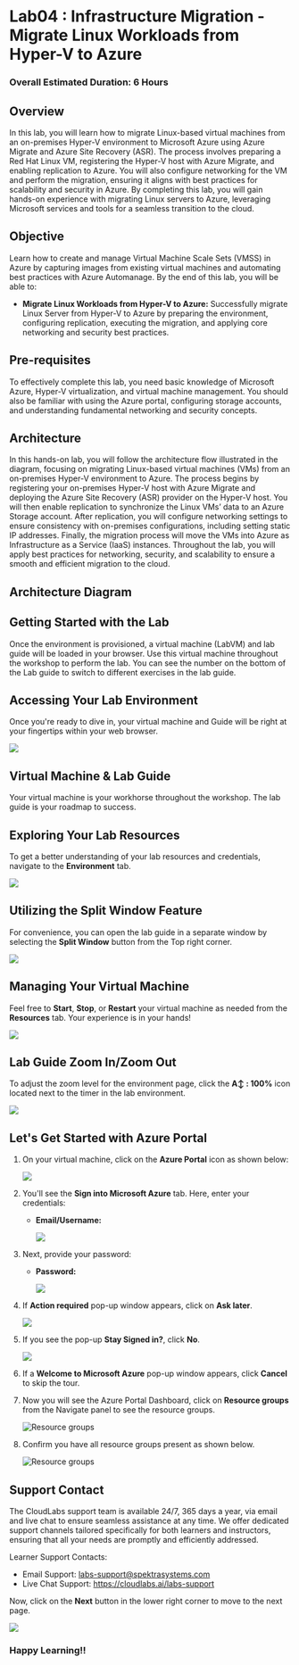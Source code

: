 # Lab04 : Infrastructure Migration - Migrate Linux Workloads from Hyper-V to Azure
 
### Overall Estimated Duration: 6 Hours

## Overview
In this lab, you will learn how to migrate Linux-based virtual machines from an on-premises Hyper-V environment to Microsoft Azure using Azure Migrate and Azure Site Recovery (ASR). The process involves preparing a Red Hat Linux VM, registering the Hyper-V host with Azure Migrate, and enabling replication to Azure. You will also configure networking for the VM and perform the migration, ensuring it aligns with best practices for scalability and security in Azure. By completing this lab, you will gain hands-on experience with migrating Linux servers to Azure, leveraging Microsoft services and tools for a seamless transition to the cloud.

## Objective
Learn how to create and manage Virtual Machine Scale Sets (VMSS) in Azure by capturing images from existing virtual machines and automating best practices with Azure Automanage. By the end of this lab, you will be able to:

- **Migrate Linux Workloads from Hyper-V to Azure:** Successfully migrate Linux Server from Hyper-V to Azure by preparing the environment, configuring replication, executing the migration, and applying core networking and security best practices.

## Pre-requisites
To effectively complete this lab, you need basic knowledge of Microsoft Azure, Hyper-V virtualization, and virtual machine management. You should also be familiar with using the Azure portal, configuring storage accounts, and understanding fundamental networking and security concepts.

## Architecture
In this hands-on lab, you will follow the architecture flow illustrated in the diagram, focusing on migrating Linux-based virtual machines (VMs) from an on-premises Hyper-V environment to Azure. The process begins by registering your on-premises Hyper-V host with Azure Migrate and deploying the Azure Site Recovery (ASR) provider on the Hyper-V host. You will then enable replication to synchronize the Linux VMs’ data to an Azure Storage account. After replication, you will configure networking settings to ensure consistency with on-premises configurations, including setting static IP addresses. Finally, the migration process will move the VMs into Azure as Infrastructure as a Service (IaaS) instances. Throughout the lab, you will apply best practices for networking, security, and scalability to ensure a smooth and efficient migration to the cloud.

## Architecture Diagram

## Getting Started with the Lab
Once the environment is provisioned, a virtual machine (LabVM) and lab guide will be loaded in your browser. Use this virtual machine throughout the workshop to perform the lab. You can see the number on the bottom of the Lab guide to switch to different exercises in the lab guide.

## Accessing Your Lab Environment
 
Once you're ready to dive in, your virtual machine and Guide will be right at your fingertips within your web browser.

   ![](./Images/getting-startedlab04.png)

## Virtual Machine & Lab Guide
 
Your virtual machine is your workhorse throughout the workshop. The lab guide is your roadmap to success.
 
## Exploring Your Lab Resources
 
To get a better understanding of your lab resources and credentials, navigate to the **Environment** tab.

   ![](./Images/30052025(2)new.png)
 
## Utilizing the Split Window Feature
 
For convenience, you can open the lab guide in a separate window by selecting the **Split Window** button from the Top right corner.
 
   ![](./Images/30052025(3)new.png)
 
## Managing Your Virtual Machine
 
Feel free to **Start**, **Stop**, or **Restart** your virtual machine as needed from the **Resources** tab. Your experience is in your hands!
 
  ![](./Images/30052025(4)new.png)

## Lab Guide Zoom In/Zoom Out

To adjust the zoom level for the environment page, click the **A↕ : 100%** icon located next to the timer in the lab environment.

   ![](./Images/30052025(5)new.png)
 
## Let's Get Started with Azure Portal
 
1. On your virtual machine, click on the **Azure Portal** icon as shown below:
 
    ![](./Images/GS1new.png)
 
2. You'll see the **Sign into Microsoft Azure** tab. Here, enter your credentials:
 
   - **Email/Username:** <inject key="AzureAdUserEmail"></inject>
 
      ![](./Images/GS2new.png)
 
3. Next, provide your password:
 
   - **Password:** <inject key="AzureAdUserPassword"></inject>
 
      ![](./Images/GS3new.png)

4. If **Action required** pop-up window appears, click on **Ask later**.

      ![](./Images/ask-later-01new.png)
 
4. If you see the pop-up **Stay Signed in?**, click **No**.

      ![](./Images/GS9new.png)

6. If a **Welcome to Microsoft Azure** pop-up window appears, click **Cancel** to skip the tour.

7. Now you will see the Azure Portal Dashboard, click on **Resource groups** from the Navigate panel to see the resource groups.

   ![](Images/select-rgnew.png "Resource groups")
   
8. Confirm you have all resource groups present as shown below.

   ![](Images/upimage10new.png "Resource groups")
 
## Support Contact
The CloudLabs support team is available 24/7, 365 days a year, via email and live chat to ensure seamless assistance at any time. We offer dedicated support channels tailored specifically for both learners and instructors, ensuring that all your needs are promptly and efficiently addressed.

Learner Support Contacts:

- Email Support: labs-support@spektrasystems.com
- Live Chat Support: https://cloudlabs.ai/labs-support

Now, click on the **Next** button in the lower right corner to move to the next page.

   ![](./Images/GS4new12.png)

### Happy Learning!!
